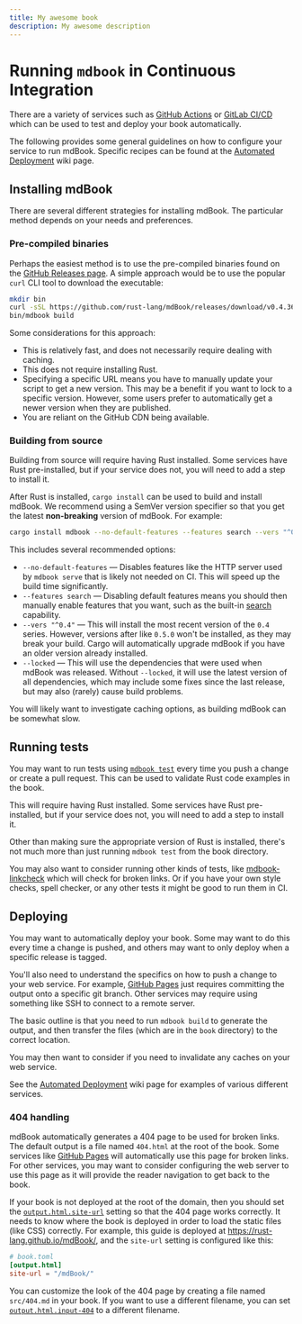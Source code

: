 ```yaml
---
title: My awesome book
description: My awesome description
---
```


# Running `mdbook` in Continuous Integration

There are a variety of services such as [GitHub Actions] or [GitLab CI/CD] which can be used to test and deploy your book automatically.

The following provides some general guidelines on how to configure your service to run mdBook.
Specific recipes can be found at the [Automated Deployment] wiki page.

[GitHub Actions]: https://docs.github.com/en/actions
[GitLab CI/CD]: https://docs.gitlab.com/ee/ci/
[Automated Deployment]: https://github.com/rust-lang/mdBook/wiki/Automated-Deployment

## Installing mdBook

There are several different strategies for installing mdBook.
The particular method depends on your needs and preferences.

### Pre-compiled binaries

Perhaps the easiest method is to use the pre-compiled binaries found on the [GitHub Releases page][releases].
A simple approach would be to use the popular `curl` CLI tool to download the executable:

```sh
mkdir bin
curl -sSL https://github.com/rust-lang/mdBook/releases/download/v0.4.36/mdbook-v0.4.36-x86_64-unknown-linux-gnu.tar.gz | tar -xz --directory=bin
bin/mdbook build
```

Some considerations for this approach:

* This is relatively fast, and does not necessarily require dealing with caching.
* This does not require installing Rust.
* Specifying a specific URL means you have to manually update your script to get a new version.
  This may be a benefit if you want to lock to a specific version.
  However, some users prefer to automatically get a newer version when they are published.
* You are reliant on the GitHub CDN being available.

[releases]: https://github.com/rust-lang/mdBook/releases

### Building from source

Building from source will require having Rust installed.
Some services have Rust pre-installed, but if your service does not, you will need to add a step to install it.

After Rust is installed, `cargo install` can be used to build and install mdBook.
We recommend using a SemVer version specifier so that you get the latest **non-breaking** version of mdBook.
For example:

```sh
cargo install mdbook --no-default-features --features search --vers "^0.4" --locked
```

This includes several recommended options:

* `--no-default-features` — Disables features like the HTTP server used by `mdbook serve` that is likely not needed on CI.
  This will speed up the build time significantly.
* `--features search` — Disabling default features means you should then manually enable features that you want, such as the built-in [search] capability.
* `--vers "^0.4"` — This will install the most recent version of the `0.4` series.
  However, versions after like `0.5.0` won't be installed, as they may break your build.
  Cargo will automatically upgrade mdBook if you have an older version already installed.
* `--locked` — This will use the dependencies that were used when mdBook was released.
  Without `--locked`, it will use the latest version of all dependencies, which may include some fixes since the last release, but may also (rarely) cause build problems.

You will likely want to investigate caching options, as building mdBook can be somewhat slow.

[search]: guide/reading.md#search

## Running tests

You may want to run tests using [`mdbook test`] every time you push a change or create a pull request.
This can be used to validate Rust code examples in the book.

This will require having Rust installed.
Some services have Rust pre-installed, but if your service does not, you will need to add a step to install it.

Other than making sure the appropriate version of Rust is installed, there's not much more than just running `mdbook test` from the book directory.

You may also want to consider running other kinds of tests, like [mdbook-linkcheck] which will check for broken links.
Or if you have your own style checks, spell checker, or any other tests it might be good to run them in CI.

[`mdbook test`]: cli/test.md
[mdbook-linkcheck]: https://github.com/Michael-F-Bryan/mdbook-linkcheck#continuous-integration

## Deploying

You may want to automatically deploy your book.
Some may want to do this every time a change is pushed, and others may want to only deploy when a specific release is tagged.

You'll also need to understand the specifics on how to push a change to your web service.
For example, [GitHub Pages] just requires committing the output onto a specific git branch.
Other services may require using something like SSH to connect to a remote server.

The basic outline is that you need to run `mdbook build` to generate the output, and then transfer the files (which are in the `book` directory) to the correct location.

You may then want to consider if you need to invalidate any caches on your web service.

See the [Automated Deployment] wiki page for examples of various different services.

[GitHub Pages]: https://docs.github.com/en/pages

### 404 handling

mdBook automatically generates a 404 page to be used for broken links.
The default output is a file named `404.html` at the root of the book.
Some services like [GitHub Pages] will automatically use this page for broken links.
For other services, you may want to consider configuring the web server to use this page as it will provide the reader navigation to get back to the book.

If your book is not deployed at the root of the domain, then you should set the [`output.html.site-url`] setting so that the 404 page works correctly.
It needs to know where the book is deployed in order to load the static files (like CSS) correctly.
For example, this guide is deployed at <https://rust-lang.github.io/mdBook/>, and the `site-url` setting is configured like this:

```toml
# book.toml
[output.html]
site-url = "/mdBook/"
```

You can customize the look of the 404 page by creating a file named `src/404.md` in your book.
If you want to use a different filename, you can set [`output.html.input-404`] to a different filename.

[`output.html.site-url`]: format/configuration/renderers.md#html-renderer-options
[`output.html.input-404`]: format/configuration/renderers.md#html-renderer-options